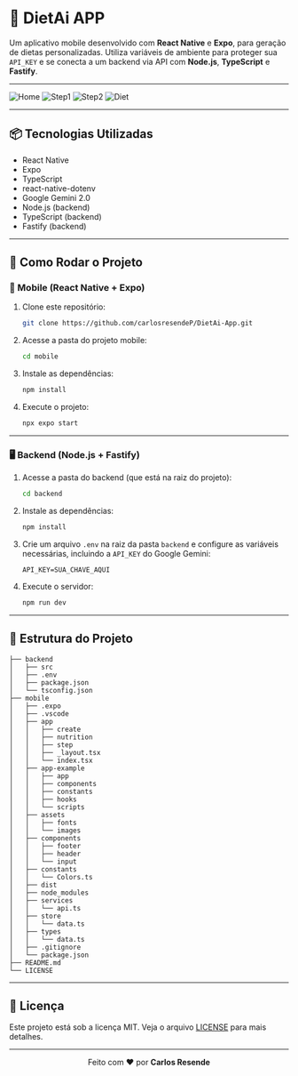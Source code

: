 
# 📱 DietAi APP

Um aplicativo mobile desenvolvido com **React Native** e **Expo**, para geração de dietas personalizadas. Utiliza variáveis de ambiente para proteger sua `API_KEY` e se conecta a um backend via API com **Node.js**, **TypeScript** e **Fastify**.

---
![Home](https://github.com/user-attachments/assets/67183534-1119-4487-8ac4-829aeee367f8)
![Step1](https://github.com/user-attachments/assets/ca743b4e-ba6e-4282-880f-18a57c6af4d6)
![Step2](https://github.com/user-attachments/assets/72b97b47-1114-4bfd-ac4e-d487f46f4a24)
![Diet](https://github.com/user-attachments/assets/2a3ff28f-7c06-4ce0-9b25-e69cbe4a4e2d)



---

## 📦 Tecnologias Utilizadas

- React Native  
- Expo  
- TypeScript  
- react-native-dotenv  
- Google Gemini 2.0  
- Node.js (backend)  
- TypeScript (backend)  
- Fastify (backend)  

---

## 🚀 Como Rodar o Projeto

### 📱 Mobile (React Native + Expo)

1. Clone este repositório:

   ```bash
   git clone https://github.com/carlosresendeP/DietAi-App.git
   ```

2. Acesse a pasta do projeto mobile:

   ```bash
   cd mobile
   ```

3. Instale as dependências:

   ```bash
   npm install
   ```

4. Execute o projeto:

   ```bash
   npx expo start
   ```

---

### 🖥️ Backend (Node.js + Fastify)

1. Acesse a pasta do backend (que está na raiz do projeto):

   ```bash
   cd backend
   ```

2. Instale as dependências:

   ```bash
   npm install
   ```

3. Crie um arquivo `.env` na raiz da pasta `backend` e configure as variáveis necessárias, incluindo a `API_KEY` do Google Gemini:

   ```env
   API_KEY=SUA_CHAVE_AQUI
   ```

4. Execute o servidor:

   ```bash
   npm run dev
   ```

---

## 📂 Estrutura do Projeto

```
├── backend
│   ├── src
│   ├── .env
│   ├── package.json
│   └── tsconfig.json
├── mobile
│   ├── .expo
│   ├── .vscode
│   ├── app
│   │   ├── create
│   │   ├── nutrition
│   │   ├── step
│   │   ├── _layout.tsx
│   │   └── index.tsx
│   ├── app-example
│   │   ├── app
│   │   ├── components
│   │   ├── constants
│   │   ├── hooks
│   │   └── scripts
│   ├── assets
│   │   ├── fonts
│   │   └── images
│   ├── components
│   │   ├── footer
│   │   ├── header
│   │   └── input
│   ├── constants
│   │   └── Colors.ts
│   ├── dist
│   ├── node_modules
│   ├── services
│   │   └── api.ts
│   ├── store
│   │   └── data.ts
│   ├── types
│   │   └── data.ts
│   ├── .gitignore
│   └── package.json
├── README.md
└── LICENSE
```

---

## 📝 Licença

Este projeto está sob a licença MIT. Veja o arquivo [LICENSE](./LICENSE) para mais detalhes.

---

<p align="center">Feito com ❤️ por <strong>Carlos Resende</strong></p>

